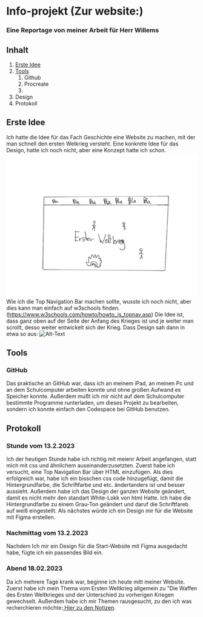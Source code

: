 # Info-projekt (Zur website:)
### Eine Reportage von meiner Arbeit für Herr Willems
## Inhalt
1. <a href="#ErsteIdee"> Erste Idee</a></li>
2. <a href="#Tools"> Tools</a>
    1. Github
    2. Procreate
    3. 
3. Design
4. Protokoll

## <a name="ErsteIdee"> Erste Idee</a>

Ich hatte die Idee für das Fach Geschichte eine Website zu machen, mit der man schnell den ersten Welkrieg versteht. Eine konkrete Idee für das Design, hatte ich noch nicht, aber eine Konzept hatte ich schon.
![Alt-Text](4E037DEC-9BB4-43C9-89C1-1F663A5AC272.png)
Wie ich die Top Navigation Bar machen sollte, wusste ich noch nicht, aber dies kann man einfach auf w3schools finden. (https://www.w3schools.com/howto/howto_js_topnav.asp) Die Idee ist, dass ganz oben auf der Seite der Anfang des Krieges ist und je weiter man scrollt, desso weiter entwickelt sich der Krieg. Dass Design sah dann in etwa so aus: ![Alt-Text](Erster_Weltkrieg-Konzept_von_Website_umgeführt.png)
 

## <a name="Tools"> Tools</a>

### <b>GitHub</b>

Das praktische an GitHub war, dass ich an meinem iPad, an meinen Pc und an dem Schulcomputer arbeiten konnte und ohne großen Aufwand es Speicher konnte. Außerdem mußt ich mir nicht auf dem Schulcomputer bestimmte Programme runterladen, um dieses Projekt zu bearbeiten, sondern ich konnte einfach den Codespace bei GitHub benutzen.


## <b>Protokoll</b>

### <b>Stunde vom 13.2.2023</b>

Ich der heutigen Stunde habe ich richtig mit meienr Arbeit angefangen, statt mich mit css und ähnlichem auseinanderzusetzten. Zuerst habe ich versucht, eine Top Navigation Bar über HTML einzufügen. Als dies erfolgreich war, habe ich ein bisschen css code hinzugefügt, damit die Hintergrundfarbe, die Schriftfarbe und etc. ändertanders ist und besser aussieht. Außerdem habe ich das Design der ganzen Website geändert, damit es nicht mehr den standart White-Lokk von html Hatte. Ich habe die Hintergrundfarbe zu einem Grau-Ton geändert und daruf die Schriftfareb auf weiß eingestellt. Als nächstes würde ich ein Design mir für die Website mit Figma erstellen.

### <b>Nachmittag vom 13.2.2023 </b>

Nachdem Ich mir ein Design für die Start-Website mit Figma ausgedacht habe, fügte ich ein passendes Bild ein.


### <b>Abend 18.02.2023</b>

Da ich mehrere Tage krank war, beginne ich heute mitt meiner Website. Zuerst habe ich mein Thema vom Ersten Weltkrieg allgemein zu "Die Waffen des Ersten Weltkrieges und der Unterschied zu vorherigen Kriegen gewechselt. Außerdem habe ich mir Themen rausgesucht, zu den ich was recherchieren möchte:[ Hier zu den Notizen](RecherchierThemen.htm).
